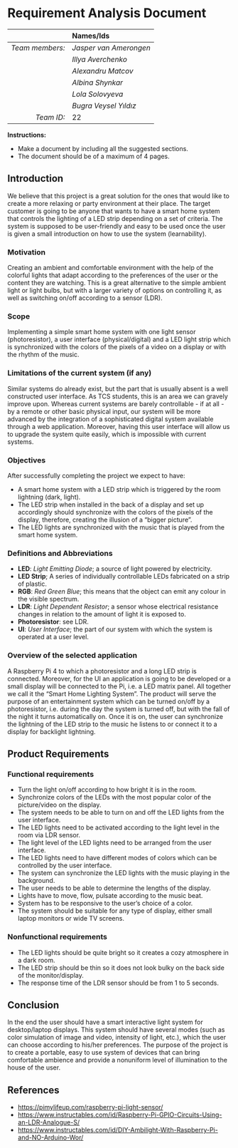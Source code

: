 ﻿# Requirement Analysis Document
 
|                               | **Names/Ids**               |
|-------------------------:|:--------------------------------|
| *Team members:* |*Jasper van Amerongen*|
|                               |*Illya Averchenko*           |
|                        |*Alexandru Matcov*        |
|                        |*Albina Shynkar*             |
|                        |*Lola Solovyeva*             |
|                        |*Bugra Veysel Yıldız*      |
| *Team ID:*            |22                                    |




**Instructions:**
* Make a document by including all the suggested sections.
* The document should be of a maximum of 4 pages.
## Introduction
We believe that this project is a great solution for the ones that would like to create a more relaxing or party environment at their place. The target customer is going to be anyone that wants to have a smart home system that controls the lighting of a LED strip depending on a set of criteria. The system is supposed to be user-friendly and easy to be used once the user is given a small introduction on how to use the system (learnability).


### Motivation
Creating an ambient and comfortable environment with the help of the colorful lights that adapt according to the preferences of the user or the content they are watching. This is a great alternative to the simple ambient light or light bulbs, but with a larger variety of options on controlling it, as well as switching on/off according to a sensor (LDR).
###  Scope
Implementing a simple smart home system with one light sensor (photoresistor), a user interface (physical/digital) and a LED light strip which is synchronized with the colors of the pixels of a video on a display or with the rhythm of the music.
### Limitations of the current system (if any)
Similar systems do already exist, but the part that is usually absent is a well constructed user interface. As TCS students, this is an area we can gravely improve upon. Whereas current systems are barely controllable - if at all -  by a remote or other basic physical input, our system will be more advanced by the integration of a sophisticated digital system available through a web application. Moreover, having this user interface will allow us to upgrade the system quite easily, which is impossible with current systems.
 ### Objectives
After successfully completing the project we expect to have:
* A smart home system with a LED strip which is triggered by the room lightning (dark, light).
* The LED strip when installed in the back of a display and set up accordingly should synchronize with the colors of the pixels of the display, therefore, creating the illusion of a “bigger picture”.
* The LED lights are synchronized with the music that is played from the smart home system.
### Definitions and Abbreviations 
* **LED**: *Light Emitting Diode*; a source of light powered by electricity.
* **LED Strip**; A series of individually controllable LEDs fabricated on a strip of plastic.
* **RGB**: *Red Green Blue*; this means that the object can emit any colour in the visible spectrum.
* **LDR**: *Light Dependent Resistor*; a sensor whose electrical resistance changes in relation to the amount of light it is exposed to.
* **Photoresistor**: see LDR.
* **UI**: *User Interface*; the part of our system with which the system is operated at a user level.
### Overview of the selected application
A Raspberry Pi 4 to which a photoresistor and a long LED strip is connected. Moreover, for the UI an application is going to be developed or a small display will be connected to the Pi, i.e. a LED matrix panel. All together we call it the “Smart Home Lighting System”. The product will serve the purpose of an entertainment system which can be turned on/off by a photoresistor, i.e. during the day the system is turned off, but with the fall of the night it turns automatically on. Once it is on, the user can synchronize the lightning of the LED strip to the music he listens to or connect it to a display for backlight lightning.
## Product Requirements
### Functional requirements
* Turn the light on/off according to how bright it is in the room. 
* Synchronize colors of the LEDs with the most popular color of the picture/video on the display.
* The system needs to be able to turn on and off the LED lights from the user interface.
* The LED lights need to be activated according to the light level in the room via LDR sensor.
* The light level of the LED lights need to be arranged from the user interface.
* The LED lights need to have different modes of colors which can be controlled by the user interface.
* The system can synchronize the LED lights with the music playing in the background.
* The user needs to be able to determine the lengths of the display.
* Lights have to move, flow, pulsate according to the music beat. 
* System has to be responsive to the user’s choice of a color.
* The system should be suitable for any type of display, either small laptop monitors or wide TV screens.
### Nonfunctional requirements
* The LED lights should be quite bright so it creates a cozy atmosphere in a dark room.
* The LED strip should be thin so it does not look bulky on the back side of the monitor/display.
* The response time of the LDR sensor should be from 1 to 5 seconds.
## Conclusion
In the end the user should have a smart interactive light system for desktop/laptop displays. This system should have several modes (such as color simulation of image and video, intensity of light, etc.), which the user can choose according to his/her preferences. The purpose of the project is to create a portable, easy to use system of devices that can bring comfortable ambience and provide a nonuniform level of illumination to the house of the user.
## References
* https://pimylifeup.com/raspberry-pi-light-sensor/
* https://www.instructables.com/id/Raspberry-Pi-GPIO-Circuits-Using-an-LDR-Analogue-S/
* https://www.instructables.com/id/DIY-Ambilight-With-Raspberry-Pi-and-NO-Arduino-Wor/